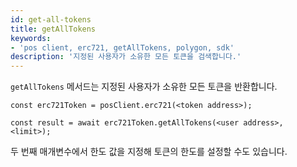 ```yaml
---
id: get-all-tokens
title: getAllTokens
keywords:
- 'pos client, erc721, getAllTokens, polygon, sdk'
description: '지정된 사용자가 소유한 모든 토큰을 검색합니다.'
---
```


`getAllTokens` 메서드는 지정된 사용자가 소유한 모든 토큰을 반환합니다.

```
const erc721Token = posClient.erc721(<token address>);

const result = await erc721Token.getAllTokens(<user address>, <limit>);

```

두 번째 매개변수에서 한도 값을 지정해 토큰의 한도를 설정할 수도 있습니다.
